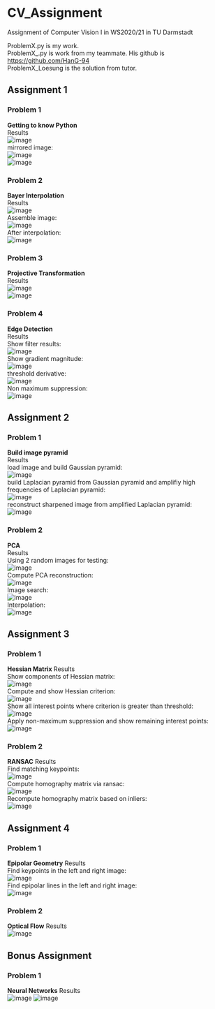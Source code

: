 # CV_Assignment
 Assignment of Computer Vision Ⅰ in WS2020/21 in TU Darmstadt

ProblemX.py is my work.  
ProblemX_.py is work from my teammate. His github is https://github.com/HanG-94  
ProblemX_Loesung is the solution from tutor.  

## Assignment 1
### Problem 1
**Getting to know Python**  
Results  
![image](https://user-images.githubusercontent.com/38099452/114175009-c5769280-9939-11eb-8188-385d5551b7be.png)  
mirrored image:  
![image](https://user-images.githubusercontent.com/38099452/114175069-da532600-9939-11eb-8123-abf86b944282.png)  
![image](https://user-images.githubusercontent.com/38099452/114175119-ea6b0580-9939-11eb-8dde-9b3520225543.png)  
### Problem 2
**Bayer Interpolation**  
Results  
![image](https://user-images.githubusercontent.com/38099452/114175266-1b4b3a80-993a-11eb-9313-033d41c1d77d.png)  
Assemble image:  
![image](https://user-images.githubusercontent.com/38099452/114175297-269e6600-993a-11eb-9ad0-f3ab8b6a2ede.png)  
After interpolation:  
![image](https://user-images.githubusercontent.com/38099452/114175327-2e5e0a80-993a-11eb-8ba4-9bc9f21c9be7.png)  
### Problem 3
**Projective Transformation**  
Results  
![image](https://user-images.githubusercontent.com/38099452/114176148-0fac4380-993b-11eb-8148-1ede842b57ae.png)  
![image](https://user-images.githubusercontent.com/38099452/114176168-15098e00-993b-11eb-897b-1e6cef6c7f62.png)  
### Problem 4
**Edge Detection**  
Results  
Show filter results:  
![image](https://user-images.githubusercontent.com/38099452/114176825-f8ba2100-993b-11eb-8d95-864774523403.png)  
Show gradient magnitude:  
![image](https://user-images.githubusercontent.com/38099452/114176953-18e9e000-993c-11eb-8390-8f0c618e5922.png)  
threshold derivative:  
![image](https://user-images.githubusercontent.com/38099452/114177008-2dc67380-993c-11eb-8966-bda5bb336a58.png)  
Non maximum suppression:  
![image](https://user-images.githubusercontent.com/38099452/114177073-420a7080-993c-11eb-9220-cf98d7e63c4d.png)  
## Assignment 2
### Problem 1
**Build image pyramid**  
Results  
load image and build Gaussian pyramid:  
![image](https://user-images.githubusercontent.com/38099452/114177661-f86e5580-993c-11eb-803a-796cee0eb1b0.png)  
build Laplacian pyramid from Gaussian pyramid and amplifiy high frequencies of Laplacian pyramid:  
![image](https://user-images.githubusercontent.com/38099452/114177900-3d928780-993d-11eb-8228-30c555202928.png)  
reconstruct sharpened image from amplified Laplacian pyramid:  
![image](https://user-images.githubusercontent.com/38099452/114177932-48e5b300-993d-11eb-829e-b83f97073a56.png)  
### Problem 2
**PCA**  
Results  
Using 2 random images for testing:  
![image](https://user-images.githubusercontent.com/38099452/114178649-4e8fc880-993e-11eb-9d11-278ba9be31c7.png)  
Compute PCA reconstruction:  
![image](https://user-images.githubusercontent.com/38099452/114178740-68311000-993e-11eb-8ffe-448db1c281d5.png)  
Image search:  
![image](https://user-images.githubusercontent.com/38099452/114178877-9151a080-993e-11eb-8dfa-91f2a9ec368b.png)  
Interpolation:  
![image](https://user-images.githubusercontent.com/38099452/114178977-b514e680-993e-11eb-8f2b-e23305045789.png)  
## Assignment 3
### Problem 1  
**Hessian Matrix**
Results  
Show components of Hessian matrix:  
![image](https://user-images.githubusercontent.com/38099452/114181187-7af91400-9941-11eb-9422-a80ca1145aac.png)  
Compute and show Hessian criterion:  
![image](https://user-images.githubusercontent.com/38099452/114181240-8e0be400-9941-11eb-91a0-eea79d599981.png)  
Show all interest points where criterion is greater than threshold:  
![image](https://user-images.githubusercontent.com/38099452/114181315-a67bfe80-9941-11eb-8848-a2f092449592.png)  
Apply non-maximum suppression and show remaining interest points:  
![image](https://user-images.githubusercontent.com/38099452/114181344-aed43980-9941-11eb-8a0b-5710a8172d02.png)  
### Problem 2
**RANSAC**
Results  
Find matching keypoints:  
![image](https://user-images.githubusercontent.com/38099452/114182092-8b5dbe80-9942-11eb-9178-cc0cbf2798ca.png)   
Compute homography matrix via ransac:  
![image](https://user-images.githubusercontent.com/38099452/114182157-9a447100-9942-11eb-9d25-ec017c0bd948.png)  
Recompute homography matrix based on inliers:  
![image](https://user-images.githubusercontent.com/38099452/114182212-a8928d00-9942-11eb-9351-0506268ee6b9.png)  
## Assignment 4
### Problem 1  
**Epipolar Geometry**
Results  
Find keypoints in the left and right image:  
![image](https://user-images.githubusercontent.com/38099452/114183287-cf9d8e80-9943-11eb-8514-f1c38cf159f9.png)  
Find epipolar lines in the left and right image:  
![image](https://user-images.githubusercontent.com/38099452/114183362-e5ab4f00-9943-11eb-91fc-c3a114510d8f.png)  
### Problem 2
**Optical Flow**
Results  
![image](https://user-images.githubusercontent.com/38099452/114184010-987bad00-9944-11eb-9475-2db1334feb0e.png)  
## Bonus Assignment
### Problem 1  
**Neural Networks**
Results  
![image](https://user-images.githubusercontent.com/38099452/114184167-ceb92c80-9944-11eb-85a7-9433bb8bb43f.png)
![image](https://user-images.githubusercontent.com/38099452/114184205-d8db2b00-9944-11eb-8523-dd1d5b3889fb.png)


